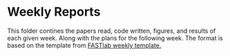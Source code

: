 # Weekly Reports
  
This folder contines the papers read, code written, figures, and results of each given week. Along with the plans for the following week.
The format is based on the template from 
[FASTlab weekly template.](https://github.com/fedhere/FASTlab/blob/979bc65ed06e0a35476d592a285daaed1179b6be/weeklyReportTemplate.md)
